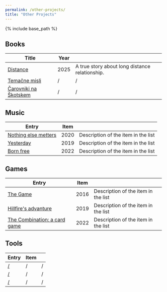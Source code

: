 ```yaml
---
permalink: /other-projects/
title: "Other Projects"
---
```


{% include base_path %}




## Books

| Title            | Year   |                                                              |
| --------         | ------ | ------------------------------------------------------------ |
| [Distance](#)    | 2025   | A true story about long distance relationship.               |
| [Temačne misli](#)    | /  | /                         |
| [Čarovniki na Škotskem](#)     | /   | /                          |


## Music


| Entry            | Item   |                                                              |
| --------         | ------ | ------------------------------------------------------------ |
| [Nothing else metters](#)    | 2020   | Description of the item in the list                          |
| [Yesterday](#)    | 2019   | Description of the item in the list                          |
| [Born free](#)     | 2022   | Description of the item in the list                          |


## Games

| Entry            | Item   |                                                              |
| --------         | ------ | ------------------------------------------------------------ |
| [The Game](#)    | 2016   | Description of the item in the list                          |
| [Hillfire's advanture](#)    | 2019   | Description of the item in the list                          |
| [The Combination: a card game](#)     | 2022   | Description of the item in the list                          |

## Tools

| Entry            | Item   |                                                              |
| --------         | ------ | ------------------------------------------------------------ |
| [/](#)    | /   | /                          |
| [/](#)    | /   | /                         |
| [/](#)     | /   | /                          |